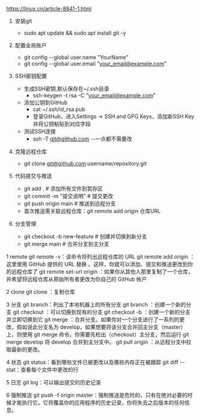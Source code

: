 https://linux.cn/article-8841-1.html

1. 安装git
	+ sudo apt update && sudo apt install git -y

2. 配置全局账户
	+ git config --global user.name "YourName"
	+ git config --global user.email "your_email@example.com"

3. SSH密钥配置
	+ 生成SSH密钥,默认保存在~/.ssh目录
		+ ssh-keygen -t rsa -C "your_email@example.com"
	+ 添加公钥到GitHub
		+ cat ~/.ssh/id_rsa.pub
		+ 登录GitHub，进入‌Settings → SSH and GPG Keys‌，添加新SSH Key并将公钥粘贴到对应字段
	+ ‌测试SSH连接
		+ ssh -T git@github.com		--一点都不需要改

4. ‌克隆远程仓库
	+ git clone git@github.com:username/repository.git

5. 代码提交与推送
	+ git add .                # 添加所有文件到暂存区
	+ git commit -m "提交说明"  # 提交更改
	+ git push origin main     # 推送到远程分支
	+ 首次推送需关联远程仓库：git remote add origin 仓库URL

6. ‌分支管理
	+ git checkout -b new-feature  # 创建并切换到新分支
	+ git merge main               # 合并分支到主分支








1 remote
	git remote -v：该命令将列出远程仓库的 URL
	git remote add origin <URL>：这里使用 GitHub 提供的 URL 替换 <URL>。这样，你就可以添加、提交和推送更改到你的远程仓库了
	git remote set-url origin <url>：如果你从其他人那里复制了一个仓库，并希望将远程仓库从原始所有者更改为你自己的 GitHub 帐户

2 clone
	git clone <url>：复制仓库

3 分支
	git branch：列出了本地机器上的所有分支
	git branch <name>：创建一个新的分支
	git checkout <name>：可以切换到现有的分支
	git checkout -b <name>：创建一个新的分支并立即切换到它
	git merge <branch>：合并分支。如果你对一个分支进行了一系列的更改，假如说此分支名为 develop，如果想要将该分支合并回主分支（master）上，则使用 git merge <branch> 命令。你需要先检出（checkout）主分支，然后运行 git merge develop 将 develop 合并到主分支中。
	git pull origin <branch>：从远程分支中拉取最新的更改。

4 状态
	git status：看到哪些文件已被更改以及哪些内存正在被跟踪
	git diff --stat：查看每个文件中更改的行

5 日志
	git log：可以输出提交的历史记录

6 强制推送
	git push -f origin master：强制推送是危险的，只有在绝对必要的时候才能执行它。它将覆盖你的应用程序的历史记录，你将失去之后版本的任何信息。
	